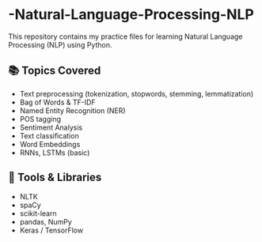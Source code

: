 # -Natural-Language-Processing-NLP

This repository contains my practice files for learning Natural Language Processing (NLP) using Python.

## 📚 Topics Covered

- Text preprocessing (tokenization, stopwords, stemming, lemmatization)
- Bag of Words & TF-IDF
- Named Entity Recognition (NER)
- POS tagging 
- Sentiment Analysis 
- Text classification 
- Word Embeddings 
- RNNs, LSTMs (basic)

  
## 🔧 Tools & Libraries

- NLTK 
- spaCy
- scikit-learn
- pandas, NumPy
- Keras / TensorFlow

